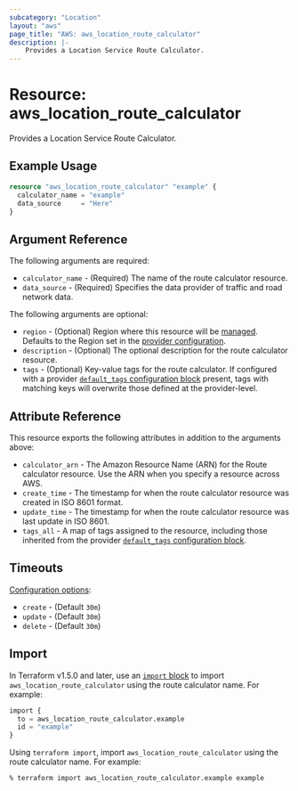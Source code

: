 ```yaml
---
subcategory: "Location"
layout: "aws"
page_title: "AWS: aws_location_route_calculator"
description: |-
    Provides a Location Service Route Calculator.
---
```


# Resource: aws_location_route_calculator

Provides a Location Service Route Calculator.

## Example Usage

```terraform
resource "aws_location_route_calculator" "example" {
  calculator_name = "example"
  data_source     = "Here"
}
```

## Argument Reference

The following arguments are required:

* `calculator_name` - (Required) The name of the route calculator resource.
* `data_source` - (Required) Specifies the data provider of traffic and road network data.

The following arguments are optional:

* `region` - (Optional) Region where this resource will be [managed](https://docs.aws.amazon.com/general/latest/gr/rande.html#regional-endpoints). Defaults to the Region set in the [provider configuration](https://registry.terraform.io/providers/hashicorp/aws/latest/docs#aws-configuration-reference).
* `description` - (Optional) The optional description for the route calculator resource.
* `tags` - (Optional) Key-value tags for the route calculator. If configured with a provider [`default_tags` configuration block](https://registry.terraform.io/providers/hashicorp/aws/latest/docs#default_tags-configuration-block) present, tags with matching keys will overwrite those defined at the provider-level.

## Attribute Reference

This resource exports the following attributes in addition to the arguments above:

* `calculator_arn` - The Amazon Resource Name (ARN) for the Route calculator resource. Use the ARN when you specify a resource across AWS.
* `create_time` - The timestamp for when the route calculator resource was created in ISO 8601 format.
* `update_time` - The timestamp for when the route calculator resource was last update in ISO 8601.
* `tags_all` - A map of tags assigned to the resource, including those inherited from the provider [`default_tags` configuration block](https://registry.terraform.io/providers/hashicorp/aws/latest/docs#default_tags-configuration-block).

## Timeouts

[Configuration options](https://developer.hashicorp.com/terraform/language/resources/syntax#operation-timeouts):

* `create` - (Default `30m`)
* `update` - (Default `30m`)
* `delete` - (Default `30m`)

## Import

In Terraform v1.5.0 and later, use an [`import` block](https://developer.hashicorp.com/terraform/language/import) to import `aws_location_route_calculator` using the route calculator name. For example:

```terraform
import {
  to = aws_location_route_calculator.example
  id = "example"
}
```

Using `terraform import`, import `aws_location_route_calculator` using the route calculator name. For example:

```console
% terraform import aws_location_route_calculator.example example
```
